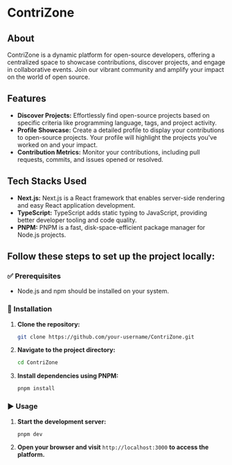# ContriZone

## About
ContriZone is a dynamic platform for open-source developers, offering a centralized space to showcase contributions, discover projects, and engage in collaborative events. Join our vibrant community and amplify your impact on the world of open source.

## Features
- **Discover Projects:** Effortlessly find open-source projects based on specific criteria like programming language, tags, and project activity.
- **Profile Showcase:** Create a detailed profile to display your contributions to open-source projects. Your profile will highlight the projects you've worked on and your impact.
- **Contribution Metrics:** Monitor your contributions, including pull requests, commits, and issues opened or resolved.

## Tech Stacks Used
- **Next.js:** Next.js is a React framework that enables server-side rendering and easy React application development.
- **TypeScript:** TypeScript adds static typing to JavaScript, providing better developer tooling and code quality.
- **PNPM:** PNPM is a fast, disk-space-efficient package manager for Node.js projects.


## Follow these steps to set up the project locally:

### ✅ Prerequisites
- Node.js and npm should be installed on your system.

### 💾 Installation
1. **Clone the repository:**
    ```bash
    git clone https://github.com/your-username/ContriZone.git
    ```
2. **Navigate to the project directory:**
    ```bash
    cd ContriZone
    ```
3. **Install dependencies using PNPM:**
    ```bash
    pnpm install
    ```

### ▶️ Usage
1. **Start the development server:**
    ```bash
    pnpm dev
    ```
2. **Open your browser and visit** `http://localhost:3000` **to access the platform.**
